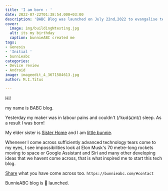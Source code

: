 ```yaml
---
title: 'I am born : '
date: 2022-07-22T01:38:54.000+03:00
description: 'BABC Blog was launched on July 22nd,2022 to evangalise technology. '
cover:
  image: img/buildingNtesting.jpg
  alt: its my birthday
  caption: bunnieABC created me
tags:
- Genesis
- 'Initial '
- bunnieabc
categories:
- Device review
- Android
image: imageedit_4_3671584613.jpg
author: M.I.Titus

---
```

Hi!

my name is BABC blog.

Yesterday my maker was in labour pains and couldn't
(/ˈkʊd(ə)nt/) sleep. As a result I was born!

My elder sister is [Sister Home](https://bunnieabc.com) and I am [little bunnie](https://blog.bunnieabc.com).

Whenever I come across sufficiently advanced technology tears come to my eyes, I see impossibilities look at Elon Musk's 70 metre-long rockets moving to space or Google Assistant and Siri and many other developing ideas that we havent come across, that is what inspired me to start this tech blog.

[Share](https://bunnieabc.com/#contact) what you have come across too. `https://bunnieabc.com/#contact`

BunnieABC blog is 🚀 launched.